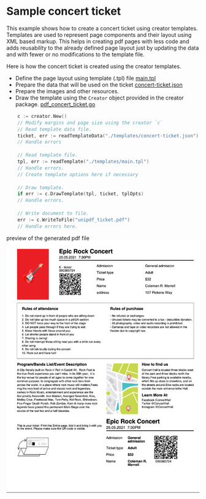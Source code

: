 Sample concert ticket
======================

This example shows how to create a concert ticket using creator templates. Templates are used to represent page components and their layout using XML based markup. This helps in creating pdf pages with less code and adds reusability to the already defined page layout just by updating the data and with fewer or no modifications to the template file.

Here is how the concert ticket is created using the creator templates.

- Define the page layout using template (.tpl) file [main.tpl](templates/main.tpl)
- Prepare the data that will be used on the ticket [concert-ticket.json](templates/concert-ticket.json)
- Prepare the images and other resources.
- Draw the template using the `Creator` object provided in the creator package. [pdf_concert_ticket.go](pdf_concert_ticket.go)
  
```go
    c := creator.New()
    // Modify margins and page size using the creator `c`
    // Read template data file.
    ticket, err := readTemplateData("./templates/concert-ticket.json")
    // Handle errors

    // Read template file.
	tpl, err := readTemplate("./templates/main.tpl")
    // Handle errors.
    // Create template options here if necessary

    // Draw template.
    if err := c.DrawTemplate(tpl, ticket, tplOpts)
    // Handle errors.
    
    // Write document to file.
    err := c.WriteToFile("unipdf_ticket.pdf")
    // Handle errors here.
```

preview of the generated pdf file
![screenshot-preview](res/screenshot-prev.png)